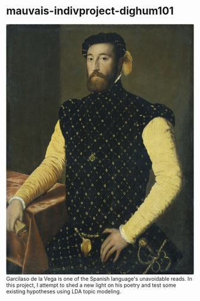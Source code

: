 # mauvais-indivproject-dighum101
![Garcilaso de la Vega, looking regal](https://github.com/chloemauvais/mauvais-indivproject-dighum101/blob/main/Garcilaso.jpeg?raw=true)
Garcilaso de la Vega is one of the Spanish language's unavoidable reads. In this project, I attempt to shed a new light on his poetry and test some existing hypotheses using LDA topic modeling.
